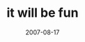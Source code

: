 ---
layout: base.njk
title : 'it will be fun' 
view_title : 'it will be fun' 
year : '2007' 
date : '2007-08-17' 
img_file : '/drawing/itwillbefun.png' 
html_file : 'itwillbefun' 
next_html : 'imlookingfortheanswer.html' 
year_order : '101' 
permalink : "title/{{html_file}}.html"
---